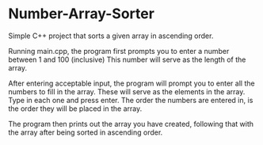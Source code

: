 # Number-Array-Sorter
Simple C++ project that sorts a given array in ascending order.

Running main.cpp, the program first prompts you to enter a number between 1 and 100 (inclusive)
This number will serve as the length of the array.

After entering acceptable input, the program will prompt you to enter all the numbers to fill in the array.
These will serve as the elements in the array. Type in each one and press enter.
The order the numbers are entered in, is the order they will be placed in the array.

The program then prints out the array you have created, following that with the array after being sorted in ascending order.
